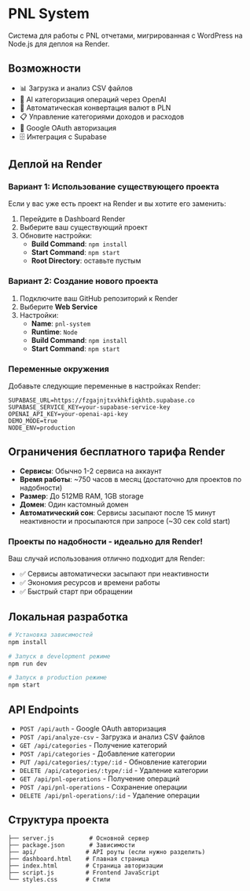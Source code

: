 # PNL System

Система для работы с PNL отчетами, мигрированная с WordPress на Node.js для деплоя на Render.

## Возможности

- 📊 Загрузка и анализ CSV файлов
- 🤖 AI категоризация операций через OpenAI
- 💱 Автоматическая конвертация валют в PLN
- 📋 Управление категориями доходов и расходов
- 🔐 Google OAuth авторизация
- 🗄️ Интеграция с Supabase

## Деплой на Render

### Вариант 1: Использование существующего проекта

Если у вас уже есть проект на Render и вы хотите его заменить:

1. Перейдите в Dashboard Render
2. Выберите ваш существующий проект
3. Обновите настройки:
   - **Build Command**: `npm install`
   - **Start Command**: `npm start`
   - **Root Directory**: оставьте пустым

### Вариант 2: Создание нового проекта

1. Подключите ваш GitHub репозиторий к Render
2. Выберите **Web Service**
3. Настройки:
   - **Name**: `pnl-system`
   - **Runtime**: `Node`
   - **Build Command**: `npm install`
   - **Start Command**: `npm start`

### Переменные окружения

Добавьте следующие переменные в настройках Render:

```
SUPABASE_URL=https://fzgajnjtxvkhkfiqkhtb.supabase.co
SUPABASE_SERVICE_KEY=your-supabase-service-key
OPENAI_API_KEY=your-openai-api-key
DEMO_MODE=true
NODE_ENV=production
```

## Ограничения бесплатного тарифа Render

- **Сервисы**: Обычно 1-2 сервиса на аккаунт
- **Время работы**: ~750 часов в месяц (достаточно для проектов по надобности)
- **Размер**: До 512MB RAM, 1GB storage
- **Домен**: Один кастомный домен
- **Автоматический сон**: Сервисы засыпают после 15 минут неактивности и просыпаются при запросе (~30 сек cold start)

### Проекты по надобности - идеально для Render!

Ваш случай использования отлично подходит для Render:
- ✅ Сервисы автоматически засыпают при неактивности
- ✅ Экономия ресурсов и времени работы
- ✅ Быстрый старт при обращении

## Локальная разработка

```bash
# Установка зависимостей
npm install

# Запуск в development режиме
npm run dev

# Запуск в production режиме
npm start
```

## API Endpoints

- `POST /api/auth` - Google OAuth авторизация
- `POST /api/analyze-csv` - Загрузка и анализ CSV файлов
- `GET /api/categories` - Получение категорий
- `POST /api/categories` - Добавление категории
- `PUT /api/categories/:type/:id` - Обновление категории
- `DELETE /api/categories/:type/:id` - Удаление категории
- `GET /api/pnl-operations` - Получение операций
- `POST /api/pnl-operations` - Сохранение операции
- `DELETE /api/pnl-operations/:id` - Удаление операции

## Структура проекта

```
├── server.js          # Основной сервер
├── package.json       # Зависимости
├── api/              # API роуты (если нужно разделить)
├── dashboard.html    # Главная страница
├── index.html        # Страница авторизации
├── script.js         # Frontend JavaScript
└── styles.css        # Стили
```
